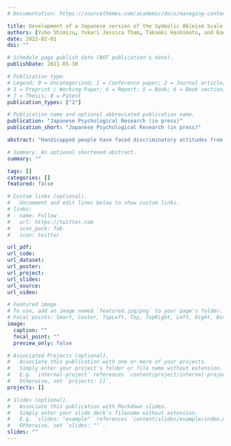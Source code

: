 ```yaml
---
# Documentation: https://sourcethemes.com/academic/docs/managing-content/

title: Development of a Japanese version of the Symbolic Ableism Scale (SAS-J)
authors: [Yuho Shimizu, Yukari Jessica Tham, Takaaki Hashimoto, and Kaori Karasawa]
date: 2022-02-01
doi: ""

# Schedule page publish date (NOT publication's date).
publishDate: 2021-05-30

# Publication type.
# Legend: 0 = Uncategorized; 1 = Conference paper; 2 = Journal article;
# 3 = Preprint / Working Paper; 4 = Report; 5 = Book; 6 = Book section;
# 7 = Thesis; 8 = Patent
publication_types: ["2"]

# Publication name and optional abbreviated publication name.
publication: "Japanese Psychological Research (in press)"
publication_short: "Japanese Psychological Research (in press)"

abstract: "Handicapped people have faced discriminatory attitudes from the non-handicapped. This often deprives them of fundamental human rights and makes them mentally ill. Symbolic ableism is one of the key forms of discriminatory attitudes toward the handicapped, and this is regarded as a cause of disagreement with the policy of supporting them. The propensity of symbolic ableism can be measured by the Symbolic Ableism Scale (SAS; Friedman & Awsumb, 2019), which divides symbolic ableism into four components: individualism, lack of recognition of continuing discrimination, lack of empathy for disabled people, and excessive demands. Although this scale is necessary for understanding people’s attitudes toward the handicapped, it is not available in Japanese. This study was conducted to develop a Japanese version of SAS (SAS-J) and examined its reliability and validity. The result showed that SAS-J was divided into two components (i.e., individualism and lack of recognition of current condition), which is different from the original version. We discussed possible explanations of this difference, the reliability and validity of SAS-J, and future directions of symbolic ableism."

# Summary. An optional shortened abstract.
summary: ""

tags: []
categories: []
featured: false

# Custom links (optional).
#   Uncomment and edit lines below to show custom links.
# links:
# - name: Follow
#   url: https://twitter.com
#   icon_pack: fab
#   icon: twitter

url_pdf:
url_code:
url_dataset:
url_poster:
url_project:
url_slides:
url_source:
url_video:

# Featured image
# To use, add an image named `featured.jpg/png` to your page's folder. 
# Focal points: Smart, Center, TopLeft, Top, TopRight, Left, Right, BottomLeft, Bottom, BottomRight.
image:
  caption: ""
  focal_point: ""
  preview_only: false

# Associated Projects (optional).
#   Associate this publication with one or more of your projects.
#   Simply enter your project's folder or file name without extension.
#   E.g. `internal-project` references `content/project/internal-project/index.md`.
#   Otherwise, set `projects: []`.
projects: []

# Slides (optional).
#   Associate this publication with Markdown slides.
#   Simply enter your slide deck's filename without extension.
#   E.g. `slides: "example"` references `content/slides/example/index.md`.
#   Otherwise, set `slides: ""`.
slides: ""
---
```

